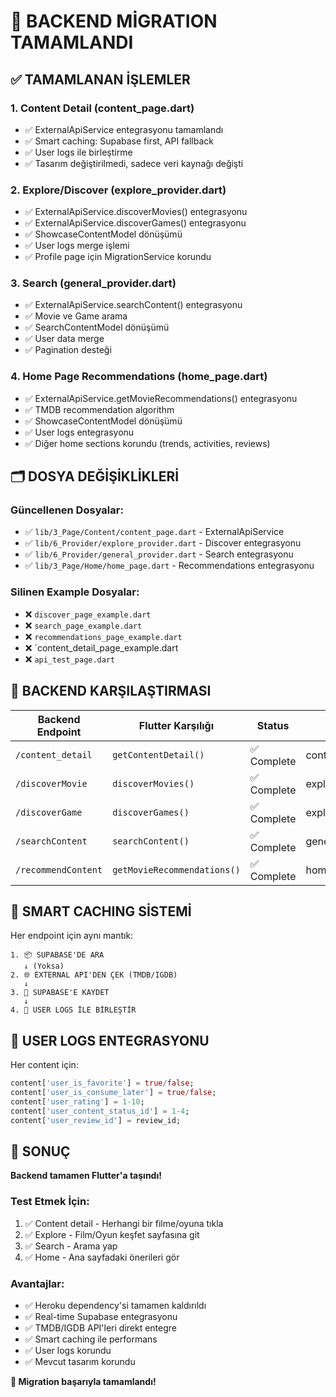 # 🚀 BACKEND MİGRATION TAMAMLANDI

## ✅ TAMAMLANAN İŞLEMLER

### 1. **Content Detail (content_page.dart)**
- ✅ ExternalApiService entegrasyonu tamamlandı
- ✅ Smart caching: Supabase first, API fallback
- ✅ User logs ile birleştirme
- ✅ Tasarım değiştirilmedi, sadece veri kaynağı değişti

### 2. **Explore/Discover (explore_provider.dart)**
- ✅ ExternalApiService.discoverMovies() entegrasyonu
- ✅ ExternalApiService.discoverGames() entegrasyonu  
- ✅ ShowcaseContentModel dönüşümü
- ✅ User logs merge işlemi
- ✅ Profile page için MigrationService korundu

### 3. **Search (general_provider.dart)**
- ✅ ExternalApiService.searchContent() entegrasyonu
- ✅ Movie ve Game arama
- ✅ SearchContentModel dönüşümü
- ✅ User data merge
- ✅ Pagination desteği

### 4. **Home Page Recommendations (home_page.dart)**
- ✅ ExternalApiService.getMovieRecommendations() entegrasyonu
- ✅ TMDB recommendation algorithm
- ✅ ShowcaseContentModel dönüşümü
- ✅ User logs entegrasyonu
- ✅ Diğer home sections korundu (trends, activities, reviews)

## 🗂️ DOSYA DEĞİŞİKLİKLERİ

### Güncellenen Dosyalar:
- ✅ `lib/3_Page/Content/content_page.dart` - ExternalApiService
- ✅ `lib/6_Provider/explore_provider.dart` - Discover entegrasyonu
- ✅ `lib/6_Provider/general_provider.dart` - Search entegrasyonu
- ✅ `lib/3_Page/Home/home_page.dart` - Recommendations entegrasyonu

### Silinen Example Dosyalar:
- ❌ `discover_page_example.dart`
- ❌ `search_page_example.dart`
- ❌ `recommendations_page_example.dart`
- ❌ `content_detail_page_example.dart
- ❌ `api_test_page.dart`

## 🎯 BACKEND KARŞILAŞTIRMASI

| Backend Endpoint | Flutter Karşılığı | Status | Dosya |
|------------------|-------------------|---------|-------|
| `/content_detail` | `getContentDetail()` | ✅ Complete | content_page.dart |
| `/discoverMovie` | `discoverMovies()` | ✅ Complete | explore_provider.dart |
| `/discoverGame` | `discoverGames()` | ✅ Complete | explore_provider.dart |
| `/searchContent` | `searchContent()` | ✅ Complete | general_provider.dart |
| `/recommendContent` | `getMovieRecommendations()` | ✅ Complete | home_page.dart |

## 🔧 SMART CACHING SİSTEMİ

Her endpoint için aynı mantık:
```
1. 📦 SUPABASE'DE ARA
   ↓ (Yoksa)
2. 🌐 EXTERNAL API'DEN ÇEK (TMDB/IGDB)
   ↓
3. 💾 SUPABASE'E KAYDET  
   ↓
4. 👤 USER LOGS İLE BİRLEŞTİR
```

## 👤 USER LOGS ENTEGRASYONU

Her content için:
```dart
content['user_is_favorite'] = true/false;
content['user_is_consume_later'] = true/false;
content['user_rating'] = 1-10;
content['user_content_status_id'] = 1-4;
content['user_review_id'] = review_id;
```

## 🎊 SONUÇ

**Backend tamamen Flutter'a taşındı!**

### Test Etmek İçin:
1. ✅ Content detail - Herhangi bir filme/oyuna tıkla
2. ✅ Explore - Film/Oyun keşfet sayfasına git
3. ✅ Search - Arama yap
4. ✅ Home - Ana sayfadaki önerileri gör

### Avantajlar:
- ✅ Heroku dependency'si tamamen kaldırıldı
- ✅ Real-time Supabase entegrasyonu
- ✅ TMDB/IGDB API'leri direkt entegre
- ✅ Smart caching ile performans
- ✅ User logs korundu
- ✅ Mevcut tasarım korundu

**🚀 Migration başarıyla tamamlandı!**
